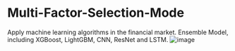 # Multi-Factor-Selection-Mode
Apply machine learning algorithms in the financial market.
Ensemble Model, including XGBoost, LightGBM, CNN, ResNet and LSTM.
![image](https://github.com/muhaochen-2021/Multi-Factor-Selection-Mode/blob/main/0.PNG)

